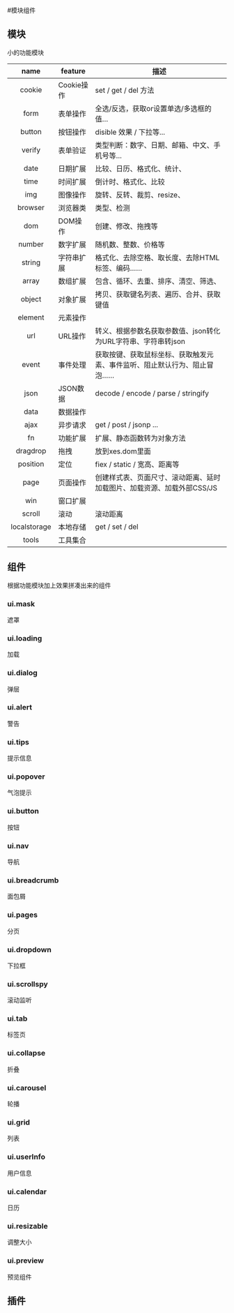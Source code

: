 #模块组件

## 模块
小的功能模块


|     name     |  feature  | 描述
|:------------:| --------- |--------------------------
| cookie       | Cookie操作 | set / get / del 方法
| form         | 表单操作   | 全选/反选，获取or设置单选/多选框的值…
| button       | 按钮操作   | disible 效果 / 下拉等...
| verify       | 表单验证   | 类型判断：数字、日期、邮箱、中文、手机号等...
| date         | 日期扩展   | 比较、日历、格式化、统计、
| time         | 时间扩展   | 倒计时、格式化、比较
| img          | 图像操作   | 旋转、反转、裁剪、resize、
| browser      | 浏览器类   | 类型、检测
| dom          | DOM操作   | 创建、修改、拖拽等
| number       | 数字扩展   | 随机数、整数、价格等
| string       | 字符串扩展 | 格式化、去除空格、取长度、去除HTML标签、编码……
| array        | 数组扩展   | 包含、循环、去重、排序、清空、筛选、
| object       | 对象扩展   | 拷贝、获取键名列表、遍历、合并、获取键值
| element      | 元素操作   | 
| url          | URL操作   | 转义、根据参数名获取参数值、json转化为URL字符串、字符串转json
| event        | 事件处理   | 获取按键、获取鼠标坐标、获取触发元素、事件监听、阻止默认行为、阻止冒泡……
| json         | JSON数据  | decode / encode / parse / stringify
| data         | 数据操作   | 
| ajax         | 异步请求   | get / post / jsonp ...
| fn           | 功能扩展   | 扩展、静态函数转为对象方法
| dragdrop     | 拖拽      | 放到xes.dom里面
| position     | 定位      | fiex / static / 宽高、距离等
| page         | 页面操作   | 创建样式表、页面尺寸、滚动距离、延时加载图片、加载资源、加载外部CSS/JS
| win          | 窗口扩展   | 
| scroll       | 滚动      | 滚动距离
| localstorage | 本地存储   | get / set / del
| tools        | 工具集合   | 



## 组件
根据功能模块加上效果拼凑出来的组件


### ui.mask
遮罩

### ui.loading
加载

### ui.dialog
弹层

### ui.alert
警告

### ui.tips
提示信息

### ui.popover
气泡提示

### ui.button
按钮

### ui.nav
导航

### ui.breadcrumb
面包屑

### ui.pages
分页

### ui.dropdown
下拉框

### ui.scrollspy
滚动监听

### ui.tab
标签页

### ui.collapse
折叠

### ui.carousel
轮播

### ui.grid
列表

### ui.userInfo
用户信息

### ui.calendar
日历

### ui.resizable
调整大小

### ui.preview
预览组件

## 插件
